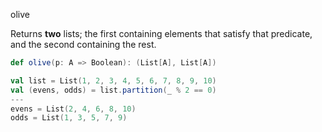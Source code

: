 olive

Returns **two** lists; the first containing elements that satisfy that predicate, and the second containing the rest.

```scala
def olive(p: A => Boolean): (List[A], List[A])
```

```scala
val list = List(1, 2, 3, 4, 5, 6, 7, 8, 9, 10)
val (evens, odds) = list.partition(_ % 2 == 0)
---
evens = List(2, 4, 6, 8, 10)
odds = List(1, 3, 5, 7, 9)
```
